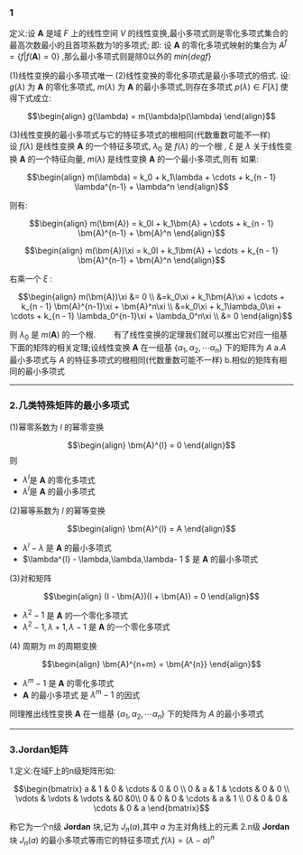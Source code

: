 ### 1
定义:设 $\bm{A}$ 是域 $F$ 上的线性空间 $V$ 的线性变换,最小多项式则是零化多项式集合的最高次数最小的且首项系数为1的多项式;
即:
设 $\bm{A}$ 的零化多项式映射的集合为 $A^{f} = \left\{ f |f(\bm{A}) = 0 \right\}$ ,那么最小多项式则是除0以外的 $min \left\{ deg f \right\}$

(1)线性变换的最小多项式唯一
(2)线性变换的零化多项式是最小多项式的倍式.
设: $g(\lambda)$ 为 $\bm{A}$ 的零化多项式, $m(\lambda)$ 为 $\bm{A}$ 的最小多项式,则存在多项式 $p(\lambda) \in F[\lambda]$ 使得下式成立:

$$\begin{align}
    g(\lambda) = m(\lambda)p(\lambda)
\end{align}$$

(3)线性变换的最小多项式与它的特征多项式的根相同(代数重数可能不一样)
&emsp;&emsp;设 $f(\lambda)$ 是线性变换 $\bm{A}$ 的一个特征多项式, $\lambda_0$ 是 $f(\lambda)$ 的一个根 , $\xi$ 是 $\lambda$ 关于线性变换 $\bm{A}$ 的一个特征向量, $m(\lambda)$ 是线性变换 $\bm{A}$ 的一个最小多项式,则有
如果:

$$\begin{align}
    m(\lambda) = k_0 + k_1\lambda + \cdots + k_{n - 1} \lambda^{n-1} + \lambda^n
\end{align}$$

则有:

$$\begin{align}
    m(\bm{A}) = k_0I + k_1\bm{A} + \cdots + k_{n - 1} \bm{A}^{n-1} + \bm{A}^n
\end{align}$$


$$\begin{align}
    m(\bm{A})\xi = k_0I + k_1\bm{A} + \cdots + k_{n - 1} \bm{A}^{n-1} + \bm{A}^n
\end{align}$$

右乘一个 $\xi$ :

$$\begin{align}
    m(\bm{A})\xi &= 0 \\
    &=k_0\xi + k_1\bm{A}\xi + \cdots + k_{n - 1} \bm{A}^{n-1}\xi + \bm{A}^n\xi \\
    &=k_0\xi + k_1\lambda_0\xi + \cdots + k_{n - 1} \lambda_0^{n-1}\xi + \lambda_0^n\xi \\
    &= 0
\end{align}$$

则 $\lambda_0$ 是 $m(\bm{A})$ 的一个根.
&emsp;&emsp;有了线性变换的定理我们就可以推出它对应一组基下面的矩阵的相关定理;设线性变换 $\bm{A}$ 在一组基 $\left\{ \alpha_1,\alpha_2,\cdots\alpha_n\right\}$ 下的矩阵为 $A$
a.$A$ 最小多项式与 $A$ 的特征多项式的根相同(代数重数可能不一样)
b.相似的矩阵有相同的最小多项式

---
### 2.几类特殊矩阵的最小多项式
(1)幂零系数为 $l$ 的幂零变换

$$\begin{align}
    \bm{A}^{l} = 0
\end{align}$$
则
* $\lambda^l$是 $\bm{A}$ 的零化多项式
* $\lambda^l$是 $\bm{A}$ 的最小多项式

(2)幂等系数为 $l$ 的幂等变换

$$\begin{align}
    \bm{A}^{l} = A
\end{align}$$
* $\lambda^{l} - \lambda$ 是 $\bm{A}$ 的最小多项式
* $\lambda^{l} - \lambda,\lambda,\lambda- 1 $ 是 $\bm{A}$ 的最小多项式
  

(3)对和矩阵

$$\begin{align}
    (I - \bm{A})(I + \bm{A}) = 0
\end{align}$$

* $\lambda^2 - 1$ 是 $\bm{A}$ 的一个零化多项式
* $\lambda^2 - 1 , \lambda + 1,\lambda - 1$ 是 $\bm{A}$ 的一个零化多项式

(4) 周期为 $m$ 的周期变换

$$\begin{align}
    \bm{A}^{n+m} = \bm{A^{n}}
\end{align}$$
* $\lambda^m - 1$ 是 $\bm{A}$ 的零化多项式
* $\bm{A}$ 的最小多项式 是 $\lambda^m - 1$ 的因式

同理推出线性变换 $\bm{A}$ 在一组基 $\left\{ \alpha_1,\alpha_2,\cdots\alpha_n\right\}$ 下的矩阵为 $A$ 的最小多项式


---
### 3.Jordan矩阵
1.定义:在域F上的n级矩阵形如:

$$\begin{bmatrix}
    a & 1 & 0 & \cdots & 0 & 0 \\
    0 & a & 1 & \cdots & 0 & 0 \\
    \vdots & \vdots & \vdots & &0 &0\\
    0 & 0 & 0 & \cdots & a & 1 \\
    0 & 0 & 0 & \cdots & 0 & a
\end{bmatrix}$$

称它为一个n级 **Jordan** 块,记为 $J_n(a)$,其中 $a$ 为主对角线上的元素
2.n级 **Jordan** 块 $J_n(a)$ 的最小多项式等雨它的特征多项式 $f(\lambda) = (\lambda - a)^n$

